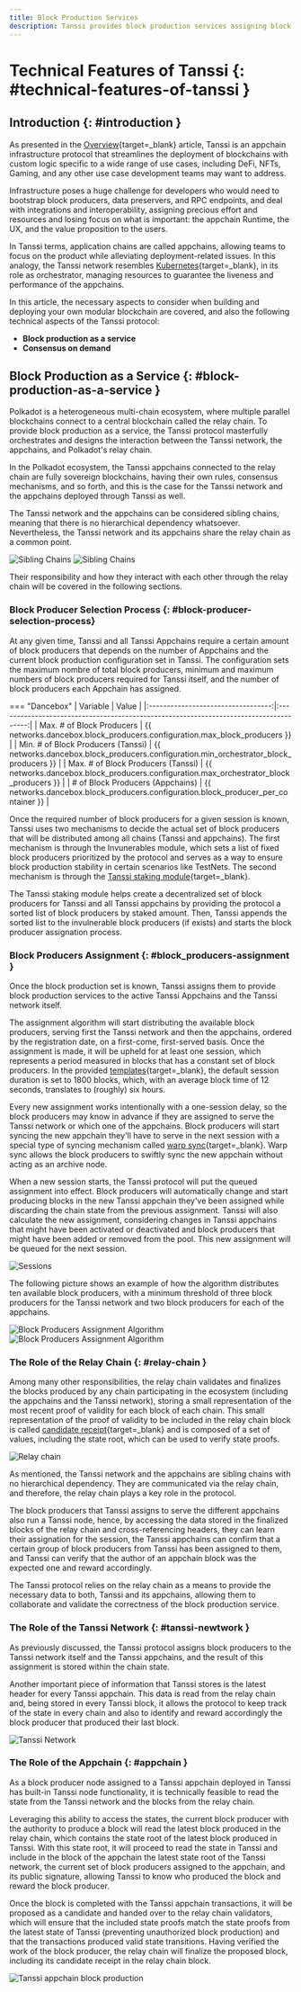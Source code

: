 ```yaml
---
title: Block Production Services
description: Tanssi provides block production services assigning block producers to the appchains, requiring minimal changes to the code for appchains to be deployed.
---
```


# Technical Features of Tanssi {: #technical-features-of-tanssi }

## Introduction {: #introduction }

As presented in the [Overview](/learn/tanssi/overview/){target=\_blank} article, Tanssi is an appchain infrastructure protocol that streamlines the deployment of blockchains with custom logic specific to a wide range of use cases, including DeFi, NFTs, Gaming, and any other use case development teams may want to address.

Infrastructure poses a huge challenge for developers who would need to bootstrap block producers, data preservers, and RPC endpoints, and deal with integrations and interoperability, assigning precious effort and resources and losing focus on what is important: the appchain Runtime, the UX, and the value proposition to the users.

In Tanssi terms, application chains are called appchains, allowing teams to focus on the product while alleviating deployment-related issues. In this analogy, the Tanssi network resembles [Kubernetes](https://kubernetes.io/){target=\_blank}, in its role as orchestrator, managing resources to guarantee the liveness and performance of the appchains.

In this article, the necessary aspects to consider when building and deploying your own modular blockchain are covered, and also the following technical aspects of the Tanssi protocol:

- **Block production as a service**
- **Consensus on demand**

## Block Production as a Service {: #block-production-as-a-service }

Polkadot is a heterogeneous multi-chain ecosystem, where multiple parallel blockchains connect to a central blockchain called the relay chain. To provide block production as a service, the Tanssi protocol masterfully orchestrates and designs the interaction between the Tanssi network, the appchains, and Polkadot's relay chain.

In the Polkadot ecosystem, the Tanssi appchains connected to the relay chain are fully sovereign blockchains, having their own rules, consensus mechanisms, and so forth, and this is the case for the Tanssi network and the appchains deployed through Tanssi as well.

The Tanssi network and the appchains can be considered sibling chains, meaning that there is no hierarchical dependency whatsoever. Nevertheless, the Tanssi network and its appchains share the relay chain as a common point.

![Sibling Chains](/images/learn/tanssi/technical/light-technical-1.webp#only-light)
![Sibling Chains](/images/learn/tanssi/technical/dark-technical-1.webp#only-dark)

Their responsibility and how they interact with each other through the relay chain will be covered in the following sections.

### Block Producer Selection Process {: #block-producer-selection-process}

At any given time, Tanssi and all Tanssi Appchains require a certain amount of block producers that depends on the number of Appchains and the current block production configuration set in Tanssi. The configuration sets the maximum nombre of total block producers, minimum and maximum numbers of block producers required for Tanssi itself, and the number of block producers each Appchain has assigned.

=== "Dancebox"
    |              Variable              |                                         Value                                          |
    |:----------------------------------:|:--------------------------------------------------------------------------------------:|
    |     Max. # of Block Producers      |       {{ networks.dancebox.block_producers.configuration.max_block_producers }}        |
    | Min. # of Block Producers (Tanssi) | {{ networks.dancebox.block_producers.configuration.min_orchestrator_block_producers }} |
    | Max. # of Block Producers (Tanssi) | {{ networks.dancebox.block_producers.configuration.max_orchestrator_block_producers }} |
    |  # of Block Producers (Appchains)  |   {{ networks.dancebox.block_producers.configuration.block_producer_per_container }}   |

Once the required number of block producers for a given session is known, Tanssi uses two mechanisms to decide the actual set of block producers that will be distributed among all chains (Tanssi and appchains). The first mechanism is through the Invunerables module, which sets a list of fixed block producers prioritized by the protocol and serves as a way to ensure block production stability in certain scenarios like TestNets. The second mechanism is through the [Tanssi staking module](/learn/tanssi/staking/){target=\_blank}.

The Tanssi staking module helps create a decentralized set of block producers for Tanssi and all Tanssi appchains by providing the protocol a sorted list of block producers by staked amount. Then, Tanssi appends the sorted list to the invulnerable block producers (if exists) and starts the block producer assignation process.

### Block Producers Assignment {: #block_producers-assignment }

Once the block production set is known, Tanssi assigns them to provide block production services to the active Tanssi Appchains and the Tanssi network itself.

The assignment algorithm will start distributing the available block producers, serving first the Tanssi network and then the appchains, ordered by the registration date, on a first-come, first-served basis. Once the assignment is made, it will be upheld for at least one session, which represents a period measured in blocks that has a constant set of block producers. In the provided [templates](/learn/tanssi/included-templates/){target=\_blank}, the default session duration is set to 1800 blocks, which, with an average block time of 12 seconds, translates to (roughly) six hours.

Every new assignment works intentionally with a one-session delay, so the block producers may know in advance if they are assigned to serve the Tanssi network or which one of the appchains. Block producers will start syncing the new appchain they'll have to serve in the next session with a special type of syncing mechanism called [warp sync](https://spec.polkadot.network/chap-sync#sect-sync-warp){target=\_blank}. Warp sync allows the block producers to swiftly sync the new appchain without acting as an archive node.

When a new session starts, the Tanssi protocol will put the queued assignment into effect. Block producers will automatically change and start producing blocks in the new Tanssi appchain they've been assigned while discarding the chain state from the previous assignment. Tanssi will also calculate the new assignment, considering changes in Tanssi appchains that might have been activated or deactivated and block producers that might have been added or removed from the pool. This new assignment will be queued for the next session.

![Sessions](/images/learn/tanssi/technical/technical-2.webp)

The following picture shows an example of how the algorithm distributes ten available block producers, with a minimum threshold of three block producers for the Tanssi network and two block producers for each of the appchains.

![Block Producers Assignment Algorithm](/images/learn/tanssi/technical/light-technical-3.webp#only-light)
![Block Producers Assignment Algorithm](/images/learn/tanssi/technical/dark-technical-3.webp#only-dark)

### The Role of the Relay Chain {: #relay-chain }

Among many other responsibilities, the relay chain validates and finalizes the blocks produced by any chain participating in the ecosystem (including the appchains and the Tanssi network), storing a small representation of the most recent proof of validity for each block of each chain. This small representation of the proof of validity to be included in the relay chain block is called [candidate receipt](https://polkadot.network/blog/the-path-of-a-parachain-block#candidate-receipts){target=\_blank} and is composed of a set of values, including the state root, which can be used to verify state proofs.

![Relay chain](/images/learn/tanssi/technical/technical-4.webp)

As mentioned, the Tanssi network and the appchains are sibling chains with no hierarchical dependency. They are communicated via the relay chain, and therefore, the relay chain plays a key role in the protocol.

The block producers that Tanssi assigns to serve the different appchains also run a Tanssi node, hence, by accessing the data stored in the finalized blocks of the relay chain and cross-referencing headers, they can learn their assignation for the session, the Tanssi appchains can confirm that a certain group of block producers from Tanssi has been assigned to them, and Tanssi can verify that the author of an appchain block was the expected one and reward accordingly.

The Tanssi protocol relies on the relay chain as a means to provide the necessary data to both, Tanssi and its appchains, allowing them to collaborate and validate the correctness of the block production service.

### The Role of the Tanssi Network {: #tanssi-newtwork }

As previously discussed, the Tanssi protocol assigns block producers to the Tanssi network itself and the Tanssi appchains, and the result of this assignment is stored within the chain state.

Another important piece of information that Tanssi stores is the latest header for every Tanssi appchain. This data is read from the relay chain and, being stored in every Tanssi block, it allows the protocol to keep track of the state in every chain and also to identify and reward accordingly the block producer that produced their last block.

![Tanssi Network](/images/learn/tanssi/technical/technical-5.webp)

### The Role of the Appchain {: #appchain }

As a block producer node assigned to a Tanssi appchain deployed in Tanssi has built-in Tanssi node functionality, it is technically feasible to read the state from the Tanssi network and the blocks from the relay chain.

Leveraging this ability to access the states, the current block producer with the authority to produce a block will read the latest block produced in the relay chain, which contains the state root of the latest block produced in Tanssi. With this state root, it will proceed to read the state in Tanssi and include in the block of the appchain the latest state root of the Tanssi network, the current set of block producers assigned to the appchain, and its public signature, allowing Tanssi to know who produced the block and reward the block producer.

Once the block is completed with the Tanssi appchain transactions, it will be proposed as a candidate and handed over to the relay chain validators, which will ensure that the included state proofs match the state proofs from the latest state of Tanssi (preventing unauthorized block production) and that the transactions produced valid state transitions. Having verified the work of the block producer, the relay chain will finalize the proposed block, including its candidate receipt in the relay chain block.

![Tanssi appchain block production](/images/learn/tanssi/technical/technical-6.webp)

